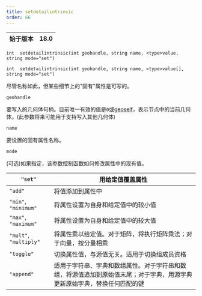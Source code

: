 ```yaml
---
title: setdetailintrinsic
order: 66
---
```

| 始于版本 | 18.0 |
| --- | --- |

`int  setdetailintrinsic(int geohandle, string name, <type>value, string mode="set")`

`int  setdetailintrinsic(int geohandle, string name, <type>value[], string mode="set")`

尽管名称如此，但某些细节上的"固有"属性是可写的。

`geohandle`

要写入的几何体句柄。目前唯一有效的值是`0`或[geoself](geoself.html "返回当前几何体的句柄")，表示节点中的当前几何体。(此参数将来可能用于支持写入其他几何体)

`name`

要设置的固有属性名称。

`mode`

(可选)如果指定，该参数控制函数如何修改属性中的现有值。

| `"set"` | 用给定值覆盖属性 |
| --- | --- |
| `"add"` | 将值添加到属性中 |
| `"min"`, `"minimum"` | 将属性设置为自身和给定值中的较小值 |
| `"max"`, `"maximum"` | 将属性设置为自身和给定值中的较大值 |
| `"mult"`, `"multiply"` | 将属性乘以给定值。对于矩阵，将执行矩阵乘法；对于向量，按分量相乘 |
| `"toggle"` | 切换属性值，与源值无关。适用于切换组成员资格 |
| `"append"` | 适用于字符串、字典和数组属性。对于字符串和数组，将源值追加到原始值末尾；对于字典，用源字典更新原始字典，替换任何匹配的键 |

